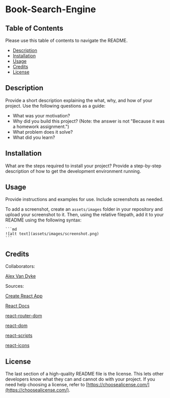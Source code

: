 # Book-Search-Engine

## Table of Contents

Please use this table of contents to navigate the README.

- [Description](#description)
- [Installation](#installation)
- [Usage](#usage)
- [Credits](#credits)
- [License](#license)

## Description

Provide a short description explaining the what, why, and how of your project. Use the following questions as a guide:

- What was your motivation?
- Why did you build this project? (Note: the answer is not "Because it was a homework assignment.")
- What problem does it solve?
- What did you learn?

## Installation

What are the steps required to install your project? Provide a step-by-step description of how to get the development environment running.

## Usage

Provide instructions and examples for use. Include screenshots as needed.

To add a screenshot, create an `assets/images` folder in your repository and upload your screenshot to it. Then, using the relative filepath, add it to your README using the following syntax:

    ```md
    ![alt text](assets/images/screenshot.png)
    ```

## Credits

Collaborators:

[Alex Van Dyke](https://github.com/AlexandertheGreat491)

Sources:

[Create React App](https://github.com/facebook/create-react-app)

[React Docs](https://reactjs.org/docs/getting-started.html)

[react-router-dom](https://www.npmjs.com/package/react-router-dom)

[react-dom](https://www.npmjs.com/package/react-dom)

[react-scripts](https://www.npmjs.com/package/react-scripts)

[react-icons](https://react-icons.github.io/react-icons/)


## License

The last section of a high-quality README file is the license. This lets other developers know what they can and cannot do with your project. If you need help choosing a license, refer to [https://choosealicense.com/](https://choosealicense.com/).

